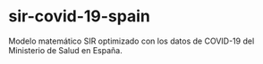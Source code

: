 # sir-covid-19-spain
Modelo matemático SIR optimizado con los datos de COVID-19 del Ministerio de Salud en España.
